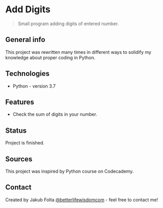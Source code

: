 # Add Digits
> Small program adding digits of entered number.

## General info
This project was rewritten many times in different ways to solidify my knowledge about proper coding in Python.

## Technologies
* Python - version 3.7

## Features
* Check the sum of digits in your number.

## Status
Project is finished.

## Sources
This project was inspired by Python course on Codecademy.

## Contact
Created by Jakub Folta [@betterlifewisdomcom](https://www.betterlifewisdom.com/) - feel free to contact me!